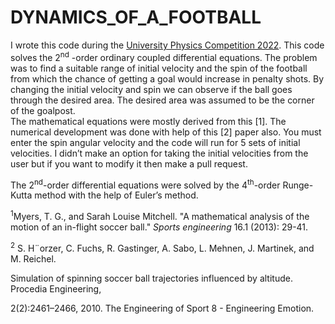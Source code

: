 # DYNAMICS_OF_A_FOOTBALL
I wrote this code during the [University Physics Competition
2022](http://www.uphysicsc.com/2022contest.html). This code solves the
2<sup>nd</sup> -order ordinary coupled differential equations. The
problem was to find a suitable range of initial velocity and the spin of
the football from which the chance of getting a goal would increase in
penalty shots. By changing the initial velocity and spin we can observe
if the ball goes through the desired area. The desired area was assumed
to be the corner of the goalpost.  
The mathematical equations were mostly derived from this \[1\]. The
numerical development was done with help of this \[2\] paper also. You
must enter the spin angular velocity and the code will run for 5 sets of
initial velocities. I didn’t make an option for taking the initial
velocities from the user but if you want to modify it then make a pull
request.

The 2<sup>nd</sup>-order differential equations were solved by the
4<sup>th</sup>-order Runge-Kutta method with the help of Euler’s method.




<sup>1</sup>Myers, T. G., and Sarah Louise Mitchell. "A mathematical analysis of the
motion of an in-flight soccer ball." *Sports engineering* 16.1 (2013):
29-41.

<sup>2</sup> S. H¨orzer, C. Fuchs, R. Gastinger, A. Sabo, L. Mehnen, J.
Martinek, and M. Reichel.

Simulation of spinning soccer ball trajectories influenced by altitude.
Procedia Engineering,

2(2):2461–2466, 2010. The Engineering of Sport 8 - Engineering Emotion.

